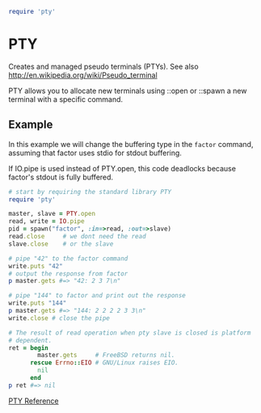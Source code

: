 
```ruby
require 'pty'
```

# PTY

Creates and managed pseudo terminals (PTYs). See also
http://en.wikipedia.org/wiki/Pseudo_terminal

PTY allows you to allocate new terminals using ::open or ::spawn a new
terminal with a specific command.

## Example

In this example we will change the buffering type in the `factor`
command, assuming that factor uses stdio for stdout buffering.

If IO.pipe is used instead of PTY.open, this code deadlocks because
factor's stdout is fully buffered.


```ruby
# start by requiring the standard library PTY
require 'pty'

master, slave = PTY.open
read, write = IO.pipe
pid = spawn("factor", :in=>read, :out=>slave)
read.close     # we dont need the read
slave.close    # or the slave

# pipe "42" to the factor command
write.puts "42"
# output the response from factor
p master.gets #=> "42: 2 3 7\n"

# pipe "144" to factor and print out the response
write.puts "144"
p master.gets #=> "144: 2 2 2 2 3 3\n"
write.close # close the pipe

# The result of read operation when pty slave is closed is platform
# dependent.
ret = begin
        master.gets     # FreeBSD returns nil.
      rescue Errno::EIO # GNU/Linux raises EIO.
        nil
      end
p ret #=> nil
```

[PTY
Reference](https://ruby-doc.org/stdlib-2.5.0/libdoc/pty/rdoc/PTY.html)

